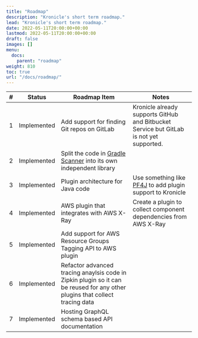 ```yaml
---
title: "Roadmap"
description: "Kronicle's short term roadmap."
lead: "Kronicle's short term roadmap."
date: 2022-05-11T20:00:00+00:00
lastmod: 2022-05-11T20:00:00+00:00
draft: false
images: []
menu:
  docs:
    parent: "roadmap"
weight: 810
toc: true
url: "/docs/roadmap/"
---
```



| #   | Status      | Roadmap Item                                                                                                                                                                         | Notes                                                                                     |
|-----|-------------|--------------------------------------------------------------------------------------------------------------------------------------------------------------------------------------|-------------------------------------------------------------------------------------------|
| 1   | Implemented | Add support for finding Git repos on GitLab                                                                                                                                          | Kronicle already supports GitHub and Bitbucket Service but GitLab is not yet supported.   |
| 2   | Implemented | Split the code in [Gradle Scanner](https://github.com/kronicle-tech/kronicle/tree/main/service/src/main/java/tech/kronicle/service/scanners/gradle) into its own independent library |                                                                                           |
| 3   | Implemented | Plugin architecture for Java code                                                                                                                                                    | Use something like [PF4J](https://github.com/pf4j/pf4j) to add plugin support to Kronicle |
| 4   | Implemented | AWS plugin that integrates with AWS X-Ray                                                                                                                                            | Create a plugin to collect component dependencies from AWS X-Ray                          |
| 5   | Implemented | Add support for AWS Resource Groups Tagging API to AWS plugin                                                                                                                        |                                                                                           |
| 6   | Implemented | Refactor advanced tracing anaylsis code in Zipkin plugin so it can be reused for any other plugins that collect tracing data                                                         |                                                                                           |
| 7   | Implemented | Hosting GraphQL schema based API documentation                                                                                                                                       |                                                                                           |
